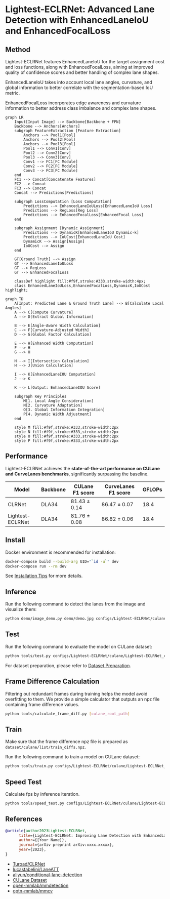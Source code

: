 # Lightest-ECLRNet: Advanced Lane Detection with EnhancedLaneIoU and EnhancedFocalLoss

## Method

Lightest-ECLRNet features EnhancedLaneIoU for the target assignment cost and loss functions, along with EnhancedFocalLoss, aiming at improved quality of confidence scores and better handling of complex lane shapes.

EnhancedLaneIoU takes into account local lane angles, curvature, and global information to better correlate with the segmentation-based IoU metric.

EnhancedFocalLoss incorporates edge awareness and curvature information to better address class imbalance and complex lane shapes.

```mermaid
graph LR
    Input[Input Image] --> Backbone[Backbone + FPN]
    Backbone --> Anchors[Anchors]
    subgraph FeatureExtraction [Feature Extraction]
        Anchors --> Pool1[Pool]
        Anchors --> Pool2[Pool]
        Anchors --> Pool3[Pool]
        Pool1 --> Conv1[Conv]
        Pool2 --> Conv2[Conv]
        Pool3 --> Conv3[Conv]
        Conv1 --> FC1[FC Module]
        Conv2 --> FC2[FC Module]
        Conv3 --> FC3[FC Module]
    end
    FC1 --> Concat[Concatenate Features]
    FC2 --> Concat
    FC3 --> Concat
    Concat --> Predictions[Predictions]

    subgraph LossComputation [Loss Computation]
        Predictions --> EnhancedLaneIoULoss[EnhancedLaneIoU Loss]
        Predictions --> RegLoss[Reg Loss]
        Predictions --> EnhancedFocalLoss[EnhancedFocal Loss]
    end

    subgraph Assignment [Dynamic Assignment]
        Predictions --> DynamicK[EnhancedLaneIoU Dynamic-k]
        Predictions --> IoUCost[EnhancedLaneIoU Cost]
        DynamicK --> Assign[Assign]
        IoUCost --> Assign
    end

    GT[Ground Truth] --> Assign
    GT --> EnhancedLaneIoULoss
    GT --> RegLoss
    GT --> EnhancedFocalLoss

    classDef highlight fill:#f9f,stroke:#333,stroke-width:4px;
    class EnhancedLaneIoULoss,EnhancedFocalLoss,DynamicK,IoUCost highlight;
```

```mermaid
graph TD
    A[Input: Predicted Lane & Ground Truth Lane] --> B[Calculate Local Angles]
    A --> C[Compute Curvature]
    A --> D[Extract Global Information]
    
    B --> E[Angle-Aware Width Calculation]
    C --> F[Curvature-Adjusted Width]
    D --> G[Global Factor Calculation]
    
    E --> H[Enhanced Width Computation]
    F --> H
    G --> H
    
    H --> I[Intersection Calculation]
    H --> J[Union Calculation]
    
    I --> K[EnhancedLaneIOU Computation]
    J --> K
    
    K --> L[Output: EnhancedLaneIOU Score]
    
    subgraph Key Principles
        M[1. Local Angle Consideration]
        N[2. Curvature Adaptation]
        O[3. Global Information Integration]
        P[4. Dynamic Width Adjustment]
    end
    
    style M fill:#f9f,stroke:#333,stroke-width:2px
    style N fill:#f9f,stroke:#333,stroke-width:2px
    style O fill:#f9f,stroke:#333,stroke-width:2px
    style P fill:#f9f,stroke:#333,stroke-width:2px
```

## Performance

Lightest-ECLRNet achieves the **state-of-the-art performance on CULane and CurveLanes benchmarks**, significantly surpassing the baseline.

Model           | Backbone | CULane F1 score | CurveLanes F1 score | GFLOPs
---             | ---      | ---             | ---                 | ---
CLRNet          | DLA34    | 81.43 ± 0.14    | 86.47 ± 0.07        | 18.4
Lightest-ECLRNet| DLA34    | 81.76 ± 0.08    | 86.82 ± 0.06        | 18.4

## Install

Docker environment is recommended for installation:

```bash
docker-compose build --build-arg UID="`id -u`" dev
docker-compose run --rm dev
```

See [Installation Tips](docs/INSTALL.md) for more details.

## Inference

Run the following command to detect the lanes from the image and visualize them:

```bash
python demo/image_demo.py demo/demo.jpg configs/Lightest-ECLRNet/culane/Lightest-ECLRNet_culane_dla34.py Lightest-ECLRNet_culane_dla34.pth --out-file=result.png
```

## Test

Run the following command to evaluate the model on CULane dataset:

```bash
python tools/test.py configs/Lightest-ECLRNet/culane/Lightest-ECLRNet_culane_dla34.py Lightest-ECLRNet_culane_dla34.pth
```

For dataset preparation, please refer to [Dataset Preparation](docs/DATASETS.md).

## Frame Difference Calculation

Filtering out redundant frames during training helps the model avoid overfitting to them. We provide a simple calculator that outputs an npz file containing frame difference values.

```bash
python tools/calculate_frame_diff.py [culane_root_path]
```

## Train

Make sure that the frame difference npz file is prepared as `dataset/culane/list/train_diffs.npz`.

Run the following command to train a model on CULane dataset:

```bash
python tools/train.py configs/Lightest-ECLRNet/culane/Lightest-ECLRNet_culane_dla34.py
```

## Speed Test

Calculate fps by inference iteration.

```bash
python tools/speed_test.py configs/Lightest-ECLRNet/culane/Lightest-ECLRNet_culane_dla34.py Lightest-ECLRNet_culane_dla34.pth --filename demo/demo.jpg --n_iter_warmup 1000 --n_iter_test 10000
```

## References

```BibTeX
@article{author2023Lightest-ECLRNet,
      title={Lightest-ECLRNet: Improving Lane Detection with EnhancedLaneIoU and EnhancedFocalLoss},
      author={[Your Name]},
      journal={arXiv preprint arXiv:xxxx.xxxxx},
      year={2023},
}
```

- [Turoad/CLRNet](https://github.com/Turoad/CLRNet/)
- [lucastabelini/LaneATT](https://github.com/lucastabelini/LaneATT)
- [aliyun/conditional-lane-detection](https://github.com/aliyun/conditional-lane-detection)
- [CULane Dataset](https://xingangpan.github.io/projects/CULane.html)
- [open-mmlab/mmdetection](https://github.com/open-mmlab/mmdetection)
- [optn-mmlab/mmcv](https://github.com/open-mmlab/mmcv)

